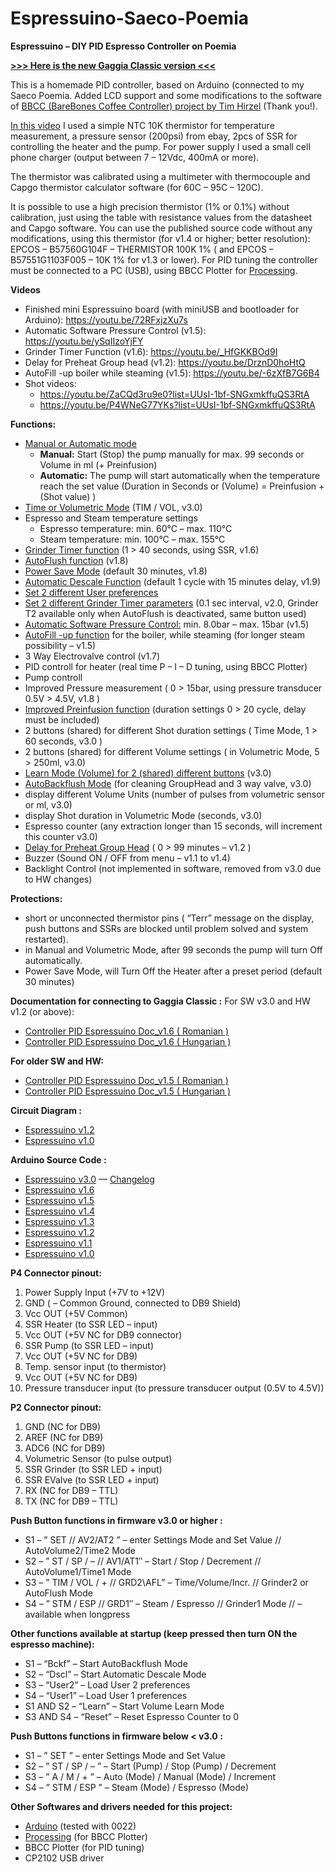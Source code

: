 # Espressuino-Saeco-Poemia
**Espressuino – DIY PID Espresso Controller on Poemia**

[**>>> Here is the new Gaggia Classic version <<<**](https://github.com/cyberelectronics/Espressuino-Gaggia-Classic)

This is a homemade PID controller, based on Arduino (connected to my Saeco Poemia.
Added LCD support and some modifications to the software of [BBCC (BareBones Coffee Controller) project by Tim Hirzel](http://playground.arduino.cc/Main/BarebonesPIDForEspresso) (Thank you!).

[In this video](https://youtu.be/DuDwQY8FdDg) I used a simple NTC 10K thermistor for temperature measurement, a pressure sensor (200psi) from ebay, 2pcs of SSR for controlling the heater and the pump. For power supply I used a small cell phone charger (output between 7 – 12Vdc, 400mA or more).

The thermistor was calibrated using a multimeter with thermocouple and Capgo thermistor calculator software (for 60C – 95C – 120C).

It is possible to use a high precision thermistor (1% or 0.1%) without calibration, just using the table with resistance values from the datasheet and Capgo software. You can use the  published source code without any modifications, using this thermistor (for v1.4 or higher; better resolution): EPCOS – B57560G104F – THERMISTOR 100K 1%  ( and EPCOS – B57551G1103F005 – 10K 1% for v1.3 or lower).
For PID tuning the controller must be connected to a PC (USB), using BBCC Plotter for [Processing](http://processing.org/).

**Videos**
- Finished mini Espressuino board (with miniUSB and bootloader for Arduino): https://youtu.be/72RFxjzXu7s
- Automatic Software Pressure Control (v1.5): https://youtu.be/ySqIIzoYjFY
- Grinder Timer Function  (v1.6): https://youtu.be/_HfGKKBOd9I
- Delay for Preheat Group head (v1.2): https://youtu.be/DrznD0hoHtQ
- AutoFill -up boiler while steaming (v1.5): https://youtu.be/-6zXfB7G6B4
- Shot videos:
   - https://youtu.be/ZaCQd3ru9e0?list=UUsI-1bf-SNGxmkffuQS3RtA
   - https://youtu.be/P4WNeG77YKs?list=UUsI-1bf-SNGxmkffuQS3RtA
 
**Functions:**

- [Manual or Automatic mode](http://youtu.be/DuDwQY8FdDg)
  - **Manual:**  Start (Stop) the pump manually for max. 99 seconds or Volume in ml (+ Preinfusion)
  - **Automatic:** The pump will start automatically when the temperature reach the set value (Duration in Seconds or (Volume) = Preinfusion + (Shot value) )
- [Time or Volumetric Mode](http://youtu.be/Kw45bSvZ_xM) (TIM / VOL, v3.0)
- Espresso and Steam temperature settings
     - Espresso temperature:  min. 60°C  –  max. 110°C
     - Steam temperature:      min. 100°C  –  max. 155°C
- [Grinder Timer function](http://youtu.be/_HfGKKBOd9I) (1 > 40 seconds, using SSR,  v1.6)
- [AutoFlush function](http://youtu.be/HFyjEgGiXRI) (v1.8)
- [Power Save Mode](http://youtu.be/HFyjEgGiXRI) (default 30 minutes, v1.8)
- [Automatic Descale Function](http://youtu.be/AEIfKNq4NL8) (default 1 cycle with 15 minutes delay, v1.9)
- [Set 2 different User preferences](http://youtu.be/gyKxrWVTUnU)
- [Set 2 different Grinder Timer parameters](http://youtu.be/gyKxrWVTUnU) (0.1 sec interval, v2.0, Grinder T2 available only when AutoFlush is deactivated, same button used)
- [Automatic Software Pressure Control:](http://youtu.be/ySqIIzoYjFY)    min. 8.0bar – max. 15bar (v1.5)
- [AutoFill -up function](http://youtu.be/-6zXfB7G6B4) for the boiler, while steaming (for longer steam possibility – v1.5)
- 3 Way Electrovalve control (v1.7)
- PID controll for heater (real time P – I – D tuning, using BBCC Plotter)
- Pump controll
- Improved Pressure measurement ( 0 > 15bar, using pressure transducer 0.5V > 4.5V, v1.8 )
- [Improved Preinfusion function](http://youtu.be/HFyjEgGiXRI) (duration settings  0 > 20 cycle, delay must be included)
- 2 buttons (shared) for different Shot duration settings ( Time Mode, 1 > 60 seconds, v3.0 )
- 2 buttons (shared) for different Volume settings ( in Volumetric Mode, 5 > 250ml, v3.0)
- [Learn Mode (Volume) for 2 (shared) different buttons](http://youtu.be/x6J6yWfXBuo) (v3.0)
- [AutoBackflush Mode](http://youtu.be/8K8InC9s4Uk) (for cleaning GroupHead and 3 way valve, v3.0)
- display different Volume Units (number of pulses from volumetric sensor or ml, v3.0)
- display Shot duration in Volumetric Mode (seconds, v3.0)
- Espresso counter (any extraction longer than 15 seconds, will increment this counter v3.0)
- [Delay for Preheat Group Head](http://www.youtube.com/watch?v=DrznD0hoHtQ) ( 0 > 99 minutes – v1.2 )
- Buzzer (Sound ON / OFF from menu – v1.1 to v1.4)
- Backlight Control (not implemented in software, removed from v3.0 due to HW changes)

**Protections:** 
- short or unconnected thermistor pins ( “Terr” message on the display, push buttons and SSRs  are blocked until problem solved and system restarted).
- in Manual and Volumetric Mode, after 99 seconds the pump will turn Off automatically.
- Power Save Mode, will Turn Off the Heater after a preset period (default 30 minutes)

**Documentation for connecting to Gaggia Classic :**
For SW v3.0 and HW v1.2 (or above):
- [Controller PID Espressuino Doc_v1.6 ( Romanian )](https://github.com/cyberelectronics/Espressuino-Saeco-Poemia/blob/main/Docu/Controller_PID_Espressuino_ROM_1.6.pdf)
- [Controller PID Espressuino Doc_v1.6 ( Hungarian )](https://github.com/cyberelectronics/Espressuino-Saeco-Poemia/blob/main/Docu/Controller_PID_Espressuino_HUN_1.6.pdf)

**For older SW and HW:**

- [Controller PID Espressuino Doc_v1.5 ( Romanian )](https://github.com/cyberelectronics/Espressuino-Saeco-Poemia/blob/main/Docu/Controller_PID_Espressuino.pdf)
- [Controller PID Espressuino Doc_v1.5 ( Hungarian )](https://github.com/cyberelectronics/Espressuino-Saeco-Poemia/blob/main/Docu/Controller_PID_Espressuino_HUN.pdf) 

**Circuit Diagram :**
- [Espressuino v1.2](https://github.com/cyberelectronics/Espressuino-Saeco-Poemia/blob/main/Docu/Espressuino_v1.2_SCH.pdf)
- [Espressuino v1.0](https://github.com/cyberelectronics/Espressuino-Saeco-Poemia/blob/main/Docu/Espressuino_v1.0_SCH.pdf)

**Arduino Source Code :**
   - [Espressuino v3.0](https://github.com/cyberelectronics/Espressuino-Saeco-Poemia/blob/main/Docu/Espressuino_v3.0_Poemia.zip)  — [Changelog](https://github.com/cyberelectronics/Espressuino-Saeco-Poemia/blob/main/Docu/changelog_Poemia.txt)
   - [Espressuino v1.6](https://github.com/cyberelectronics/Espressuino-Saeco-Poemia/blob/main/Docu/Espressuino_v1.6.zip)   
   - [Espressuino v1.5](https://github.com/cyberelectronics/Espressuino-Saeco-Poemia/blob/main/Docu/Espressuino_v1.5.zip)
   - [Espressuino v1.4](https://github.com/cyberelectronics/Espressuino-Saeco-Poemia/blob/main/Docu/Espressuino_v1.4.zip)
   - [Espressuino v1.3](https://github.com/cyberelectronics/Espressuino-Saeco-Poemia/blob/main/Docu/Espressuino_v1.3.zip)
   - [Espressuino v1.2](https://github.com/cyberelectronics/Espressuino-Saeco-Poemia/blob/main/Docu/Espressuino_v1.2.zip)
   - [Espressuino v1.1](https://github.com/cyberelectronics/Espressuino-Saeco-Poemia/blob/main/Docu/Espressuino_v1.1.zip)
   - [Espressuino v1.0](https://github.com/cyberelectronics/Espressuino-Saeco-Poemia/blob/main/Docu/Espressuino_v1.0.zip)

**P4 Connector pinout:**

1. Power Supply Input  (+7V to +12V)
2. GND ( – Common Ground, connected to DB9 Shield)
3. Vcc OUT (+5V Common)
4. SSR Heater (to SSR LED – input)
5. Vcc OUT (+5V NC for DB9 connector)
6. SSR Pump (to SSR LED – input)
7. Vcc OUT (+5V NC for DB9)
8. Temp. sensor input (to thermistor)
9. Vcc OUT (+5V NC for DB9)
10. Pressure transducer input (to pressure transducer output (0.5V to 4.5V))

**P2 Connector pinout:**

1. GND (NC for DB9)
2. AREF (NC for DB9)
3. ADC6 (NC for DB9)
4. Volumetric Sensor (to pulse output)
5. SSR Grinder (to SSR LED + input)
6. SSR EValve (to SSR LED + input)
7. RX (NC for DB9 – TTL)
8. TX (NC for DB9 – TTL)

**Push Button functions in firmware v3.0 or higher :**

- S1 – ” SET // AV2/AT2 ” – enter Settings Mode and Set Value // AutoVolume2/Time2 Mode
- S2 – ” ST / SP / – // AV1/AT1″ – Start / Stop / Decrement // AutoVolume1/Time1 Mode
- S3 – ” TIM / VOL / + // GRD2\AFL” – Time/Volume/Incr. // Grinder2 or AutoFlush Mode
- S4 – ” STM / ESP // GRD1″ – Steam / Espresso // Grinder1 Mode
// – available when longpress

**Other functions available at startup (keep pressed then turn ON the espresso machine):**

- S1 – “Bckf” – Start AutoBackflush Mode
- S2 – “Dscl” – Start Automatic Descale Mode
- S3 – “User2” – Load User 2 preferences
- S4 – “User1” – Load User 1 preferences
- S1 AND S2 – “Learn” – Start Volume Learn Mode
- S3 AND S4 – “Reset” – Reset Espresso Counter to 0

**Push Buttons functions in firmware below < v3.0 :**

- S1 – ” SET ” – enter Settings Mode and Set Value
- S2 – ” ST / SP / – ” – Start (Pump) / Stop (Pump) / Decrement
- S3 – ” A / M / + ” – Auto (Mode) / Manual (Mode) / Increment
- S4 – ” STM / ESP ” – Steam (Mode) / Espresso (Mode)

**Other Softwares and drivers needed for this project:**

   - [Arduino](http://arduino.cc/en/Main/Software) (tested with 0022)
   - [Processing](http://www.processing.org/download/) (for BBCC Plotter)
   - BBCC Plotter (for PID tuning)
   - CP2102 USB driver   
